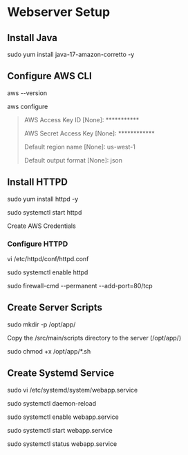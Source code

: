 # Webserver Setup

## Install Java

sudo yum install java-17-amazon-corretto -y

## Configure AWS CLI

aws --version

aws configure

> AWS Access Key ID [None]: ***********
> 
> AWS Secret Access Key [None]: ************
>
> Default region name [None]: us-west-1
>
> Default output format [None]: json



## Install HTTPD

sudo yum install httpd -y

sudo systemctl start httpd

Create AWS Credentials


### Configure HTTPD
vi /etc/httpd/conf/httpd.conf

sudo systemctl enable httpd

sudo firewall-cmd --permanent --add-port=80/tcp

## Create Server Scripts
sudo mkdir -p /opt/app/

Copy the /src/main/scripts directory to the server (/opt/app/)

sudo chmod +x /opt/app/*.sh

## Create Systemd Service

sudo vi /etc/systemd/system/webapp.service

sudo systemctl daemon-reload

sudo systemctl enable webapp.service

sudo systemctl start webapp.service

sudo systemctl status webapp.service
